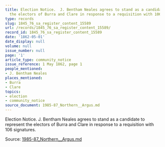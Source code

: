 ```yaml
---
title: Election Notice.  J. Bentham Neales agrees to stand as a candidate to represent
  the electors of Burra and Clare in response to a requisition with 106 signatures.
type: records
slug: 1845_76_sa_register_content_15589
url: /records/1845_76_sa_register_content_15589/
record_id: 1845_76_sa_register_content_15589
date: '1862-05-01'
date_display: null
volume: null
issue_number: null
page: '1'
article_type: community_notice
issue_reference: 1 May 1862, page 1
people_mentioned:
- J. Bentham Neales
places_mentioned:
- Burra
- Clare
topics:
- election
- community_notice
source_document: 1985-87_Northern__Argus.md
---
```


Election Notice.  J. Bentham Neales agrees to stand as a candidate to represent the electors of Burra and Clare in response to a requisition with 106 signatures.

Source: [1985-87_Northern__Argus.md](/downloads/markdown/1985-87_Northern__Argus.md)
